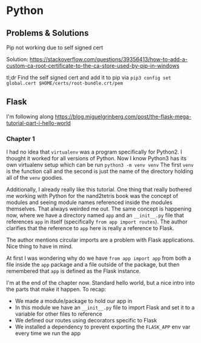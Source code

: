 # Python

## Problems & Solutions
Pip not working due to self signed cert

Solution:
https://stackoverflow.com/questions/39356413/how-to-add-a-custom-ca-root-certificate-to-the-ca-store-used-by-pip-in-windows

tl;dr
Find the self signed cert and add it to pip via
`pip3 config set global.cert $HOME/certs/root-bundle.crt/pem`

## Flask
I'm following along https://blog.miguelgrinberg.com/post/the-flask-mega-tutorial-part-i-hello-world

### Chapter 1
I had no idea that `virtualenv` was a program specifically for Python2. I thought it worked for all versions of Python. Now I know Python3 has its own virtualenv setup which can be run `python3 -m venv venv` The first `venv` is the function call and the second is just the name of the directory holding all of the `venv` goodies.

Additionally, I already really like this tutorial.  One thing that really bothered me working with Python for the nand2tetris book was the concept of modules and seeing module names referenced inside the modules themselves. That always weirded me out. The same concept is happening now, where we have a directory named `app` and an `__init__.py` file that references `app` in itself (specifically `from app import routes`). The author clarifies that the reference to `app` here is really a reference to Flask.

The author mentions circular imports are a problem with Flask applications. Nice thing to have in mind.

At first I was wondering why do we have `from app import app` from both a file inside the `app` package and a file outside of the package, but then remembered that `app` is defined as the Flask instance.

I'm at the end of the chapter now. Standard hello world, but a nice intro into the parts that make it happen. To recap:
- We made a module/package to hold our app in
- In this module we have an `__init__.py` file to import Flask and set it to a variable for other files to reference
- We defined our routes using decorators specific to Flask
- We installed a dependency to prevent exporting the `FLASK_APP` env var every time we run the app
